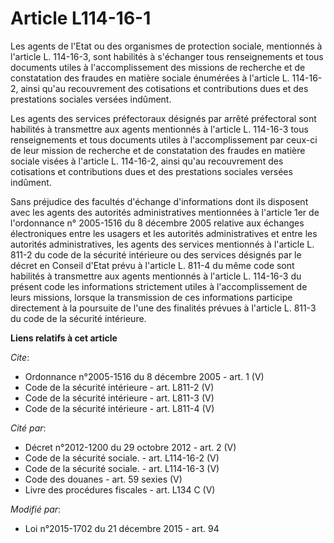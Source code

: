 # Article L114-16-1

Les agents de l'Etat ou des organismes de protection sociale, mentionnés à l'article L. 114-16-3, sont habilités à s'échanger
tous renseignements et tous documents utiles à l'accomplissement des missions de recherche et de constatation des fraudes en
matière sociale énumérées à l'article L. 114-16-2, ainsi qu'au recouvrement des cotisations et contributions dues et des
prestations sociales versées indûment. 

Les agents des services préfectoraux désignés par arrêté préfectoral sont habilités à transmettre aux agents mentionnés à
l'article L. 114-16-3 tous renseignements et tous documents utiles à l'accomplissement par ceux-ci de leur mission de
recherche et de constatation des fraudes en matière sociale visées à l'article L. 114-16-2, ainsi qu'au recouvrement des
cotisations et contributions dues et des prestations sociales versées indûment. 

Sans préjudice des facultés d'échange d'informations dont ils disposent avec les agents des autorités administratives
mentionnées à l'article 1er de l'ordonnance n° 2005-1516 du 8 décembre 2005 relative aux échanges électroniques entre les
usagers et les autorités administratives et entre les autorités administratives, les agents des services mentionnés à
l'article L. 811-2 du code de la sécurité intérieure ou des services désignés par le décret en Conseil d'Etat prévu à
l'article L. 811-4 du même code sont habilités à transmettre aux agents mentionnés à l'article L. 114-16-3 du présent code
les informations strictement utiles à l'accomplissement de leurs missions, lorsque la transmission de ces informations
participe directement à la poursuite de l'une des finalités prévues à l'article L. 811-3 du code de la sécurité intérieure.

**Liens relatifs à cet article**

_Cite_:

  - Ordonnance n°2005-1516 du 8 décembre 2005 - art. 1 (V)
  - Code de la sécurité intérieure - art. L811-2 (V)
  - Code de la sécurité intérieure - art. L811-3 (V)
  - Code de la sécurité intérieure - art. L811-4 (V)

_Cité par_:

  - Décret n°2012-1200 du 29 octobre 2012 - art. 2 (V)
  - Code de la sécurité sociale. - art. L114-16-2 (V)
  - Code de la sécurité sociale. - art. L114-16-3 (V)
  - Code des douanes - art. 59 sexies (V)
  - Livre des procédures fiscales - art. L134 C (V)

_Modifié par_:

  - Loi n°2015-1702 du 21 décembre 2015 - art. 94
